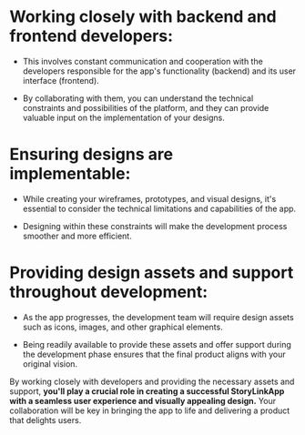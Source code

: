 
# Working closely with backend and frontend developers: 

- This involves constant communication and cooperation with the developers responsible for the app's functionality (backend) and its user interface (frontend). 

- By collaborating with them, you can understand the technical constraints and possibilities of the platform, and they can provide valuable input on the implementation of your designs.

# Ensuring designs are implementable: 

- While creating your wireframes, prototypes, and visual designs, it's essential to consider the technical limitations and capabilities of the app. 

- Designing within these constraints will make the development process smoother and more efficient.

# Providing design assets and support throughout development: 

- As the app progresses, the development team will require design assets such as icons, images, and other graphical elements. 

- Being readily available to provide these assets and offer support during the development phase ensures that the final product aligns with your original vision.

By working closely with developers and providing the necessary assets and support, **you'll play a crucial role in creating a successful StoryLinkApp with a seamless user experience and visually appealing design.** Your collaboration will be key in bringing the app to life and delivering a product that delights users.